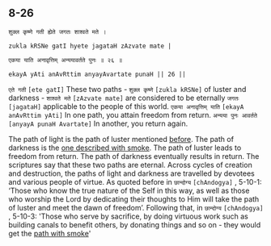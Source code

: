 ## 8-26


```shloka-sa
शुक्ल कृष्णे गती ह्येते जगतः शाश्वते मते ।
```
```shloka-sa-hk
zukla kRSNe gatI hyete jagataH zAzvate mate |
```
```shloka-sa
एकया याति अनावृत्तिम् अन्ययावर्तते पुनः ॥ २६ ॥
```
```shloka-sa-hk
ekayA yAti anAvRttim anyayAvartate punaH || 26 ||
```

`एते गती` `[ete gatI]` These two paths - `शुक्ल कृष्णे` `[zukla kRSNe]` of luster and darkness - `शाश्वते मते` `[zAzvate mate]` are considered to be eternally `जगतः` `[jagataH]` applicable to the people of this world. `एकया अनावृत्तिम् याति` `[ekayA anAvRttim yAti]` In one path, you attain freedom from return. `अन्यया पुनः आवर्तते` `[anyayA punaH Avartate]` In another, you return again.

The path of light is the path of luster mentioned [before](archiradi_dhumadi). The path of darkness is the [one described with smoke](archiradi_dhumadi). The path of luster leads to freedom from return. The path of darkness eventually results in return. 
The scriptures say that these two paths are eternal. Across cycles of creation and destruction, the paths of light and darkness are travelled by devotees and various people of virtue. 
As quoted before in `छान्दोग्य` `[chAndogya]` , 5-10-1: ‘Those who know the true nature of the Self in this way, as well as those who worship the Lord by dedicating their thoughts to Him will take the path of luster and meet the dawn of freedom’. Following that, in `छान्दोग्य` `[chAndogya]` , 5-10-3: 'Those who serve by sacrifice, by doing virtuous work such as building canals to benefit others, by donating things and so on - they would get the [path with smoke](archiradi_dhumadi)'

